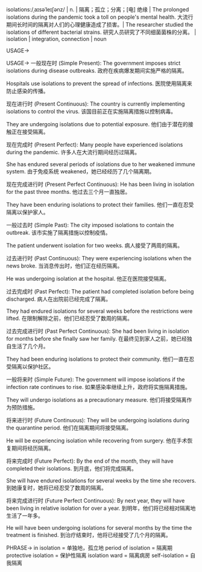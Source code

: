 isolations:/ˌaɪsəˈleɪʃənz/ | n. | 隔离；孤立；分离；[电] 绝缘 | The prolonged isolations during the pandemic took a toll on people's mental health. 大流行期间长时间的隔离对人们的心理健康造成了损害。|  The researcher studied the isolations of different bacterial strains. 研究人员研究了不同细菌菌株的分离。 |  isolation | integration, connection | noun


USAGE->

USAGE->
一般现在时 (Simple Present):
The government imposes strict isolations during disease outbreaks. 政府在疾病爆发期间实施严格的隔离。

Hospitals use isolations to prevent the spread of infections. 医院使用隔离来防止感染的传播。


现在进行时 (Present Continuous):
The country is currently implementing isolations to control the virus. 该国目前正在实施隔离措施以控制病毒。

They are undergoing isolations due to potential exposure. 他们由于潜在的接触正在接受隔离。



现在完成时 (Present Perfect):
Many people have experienced isolations during the pandemic. 许多人在大流行期间经历过隔离。

She has endured several periods of isolations due to her weakened immune system. 由于免疫系统 weakened，她已经经历了几个隔离期。



现在完成进行时 (Present Perfect Continuous):
He has been living in isolation for the past three months. 他过去三个月一直独居。

They have been enduring isolations to protect their families. 他们一直在忍受隔离以保护家人。



一般过去时 (Simple Past):
The city imposed isolations to contain the outbreak. 该市实施了隔离措施以控制疫情。

The patient underwent isolation for two weeks. 病人接受了两周的隔离。



过去进行时 (Past Continuous):
They were experiencing isolations when the news broke. 当消息传出时，他们正在经历隔离。

He was undergoing isolation at the hospital. 他正在医院接受隔离。



过去完成时 (Past Perfect):
The patient had completed isolation before being discharged. 病人在出院前已经完成了隔离。

They had endured isolations for several weeks before the restrictions were lifted. 在限制解除之前，他们已经忍受了数周的隔离。



过去完成进行时 (Past Perfect Continuous):
She had been living in isolation for months before she finally saw her family. 在最终见到家人之前，她已经独自生活了几个月。

They had been enduring isolations to protect their community. 他们一直在忍受隔离以保护社区。


一般将来时 (Simple Future):
The government will impose isolations if the infection rate continues to rise. 如果感染率继续上升，政府将实施隔离措施。

They will undergo isolations as a precautionary measure. 他们将接受隔离作为预防措施。



将来进行时 (Future Continuous):
They will be undergoing isolations during the quarantine period. 他们在隔离期间将接受隔离。

He will be experiencing isolation while recovering from surgery. 他在手术恢复期间将经历隔离。



将来完成时 (Future Perfect):
By the end of the month, they will have completed their isolations. 到月底，他们将完成隔离。

She will have endured isolations for several weeks by the time she recovers. 到她康复时，她将已经忍受了数周的隔离。



将来完成进行时 (Future Perfect Continuous):
By next year, they will have been living in relative isolation for over a year. 到明年，他们将已经相对隔离地生活了一年多。

He will have been undergoing isolations for several months by the time the treatment is finished. 到治疗结束时，他将已经接受了几个月的隔离。



PHRASE->
in isolation = 单独地，孤立地
period of isolation = 隔离期
protective isolation = 保护性隔离
isolation ward = 隔离病房
self-isolation = 自我隔离
